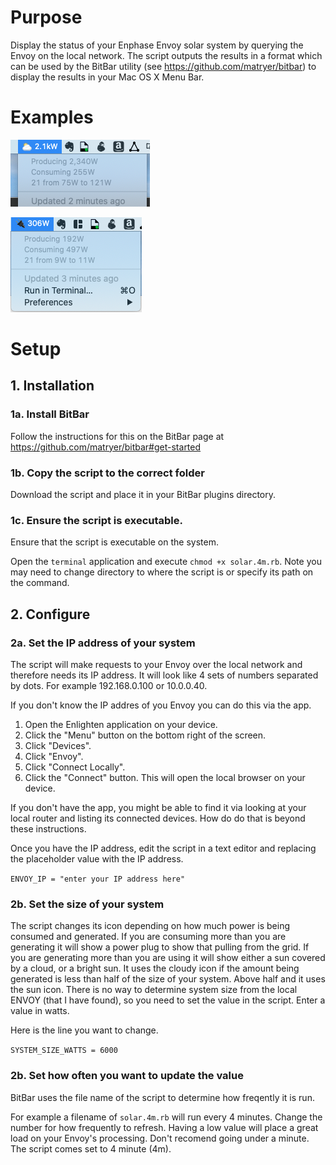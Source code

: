 # Purpose

Display the status of your Enphase Envoy solar system by querying the Envoy on the local network. The script outputs the results in a format which can be used by the BitBar utility (see https://github.com/matryer/bitbar) to display the results in your Mac OS X Menu Bar.

# Examples

![Example 1](https://raw.githubusercontent.com/Iamrodos/EnvoyStats/main/envoy%20menu%20bar%20example%201.png)

![Example 3](https://raw.githubusercontent.com/Iamrodos/EnvoyStats/main/envoy%20menu%20bar%20example%203.png)

# Setup

## 1. Installation

### 1a. Install BitBar

Follow the instructions for this on the BitBar page at https://github.com/matryer/bitbar#get-started

### 1b. Copy the script to the correct folder

Download the script and place it in your BitBar plugins directory.

### 1c. Ensure the script is executable.

Ensure that the script is executable on the system.

Open the ``terminal`` application and execute ``chmod +x solar.4m.rb``. Note you may need to change directory to where the script is or specify its path on the command. 

## 2. Configure

### 2a. Set the IP address of your system

The script will make requests to your Envoy over the local network and therefore needs its IP address. It will look like 4 sets of numbers separated by dots. For example 192.168.0.100 or 10.0.0.40.

If you don't know the IP addres of you Envoy you can do this via the app. 

1. Open the Enlighten application on your device.
2. Click the "Menu" button on the bottom right of the screen.
3. Click "Devices".
4. Click "Envoy".
5. Click "Connect Locally".
6. Click the "Connect" button. This will open the local browser on your device. 

If you don't have the app, you might be able to find it via looking at your local router and listing its connected devices. How do do that is beyond these instructions. 

Once you have the IP address, edit the script in a text editor and replacing the placeholder value with the IP address.

`ENVOY_IP = "enter your IP address here"`

### 2b. Set the size of your system

The script changes its icon depending on how much power is being consumed and generated. If you are consuming more than you are generating it will show a power plug to show that pulling from the grid. If you are generating more than you are using it will show either a sun covered by a cloud, or a bright sun. It uses the cloudy icon if the amount being generated is less than half of the size of your system. Above half and it uses the sun icon. There is no way to determine system size from the local ENVOY (that I have found), so you need to set the value in the script. Enter a value in watts. 

Here is the line you want to change.

`SYSTEM_SIZE_WATTS = 6000`

### 2b. Set how often you want to update the value

BitBar uses the file name of the script to determine how freqently it is run. 

For example a filename of `solar.4m.rb` will run every 4 minutes. Change the number for how frequently to refresh. Having a low value will place a great load on your Envoy's processing. Don't recomend going under a minute. The script comes set to 4 minute (4m). 